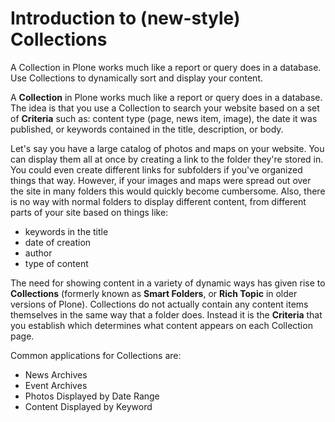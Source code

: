 # Introduction to (new-style) Collections

A Collection in Plone works much like a report or query does in a database.
Use Collections to dynamically sort and display your content.

A **Collection** in Plone works much like a report or query does in a database.
The idea is that you use a Collection to search your website based on a set of **Criteria** such as: content type (page, news item, image), the date it was published, or keywords contained in the title, description, or body.

Let's say you have a large catalog of photos and maps on your website.
You can display them all at once by creating a link to the folder they're stored in.
You could even create different links for subfolders if you've organized things that way.
However, if your images and maps were spread out over the site in many folders this would quickly become cumbersome.
Also, there is no way with normal folders to display different content, from different parts of your site based on things like:

- keywords in the title
- date of creation
- author
- type of content

The need for showing content in a variety of dynamic ways has given rise to **Collections** (formerly known as **Smart Folders**, or **Rich Topic** in older versions of Plone).
Collections do not actually contain any content items themselves in the same way that a folder does.
Instead it is the **Criteria** that you establish which determines what content appears on each Collection page.

Common applications for Collections are:

- News Archives
- Event Archives
- Photos Displayed by Date Range
- Content Displayed by Keyword
